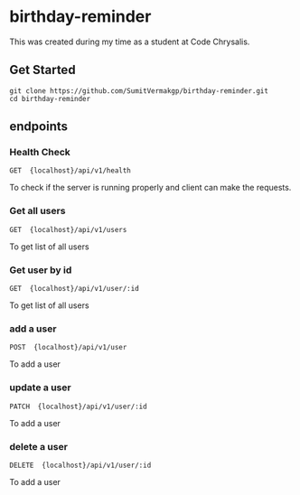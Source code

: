# birthday-reminder

This was created during my time as a student at Code Chrysalis.

## Get Started

```shell script
git clone https://github.com/SumitVermakgp/birthday-reminder.git
cd birthday-reminder
```

## endpoints
### Health Check

```shell script
GET  {localhost}/api/v1/health
```
To check if the server is running properly and client can make the requests.

### Get all users
```shell script
GET  {localhost}/api/v1/users
```
To get list of all users

### Get user by id
```shell script
GET  {localhost}/api/v1/user/:id
```
To get list of all users


### add a user
```shell script
POST  {localhost}/api/v1/user
```
To add a user

### update a user
```shell script
PATCH  {localhost}/api/v1/user/:id
```
To add a user

### delete a user
```shell script
DELETE  {localhost}/api/v1/user/:id
```
To add a user


